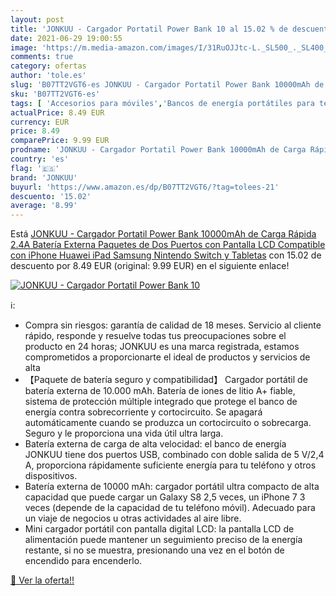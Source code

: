 ```yaml
---
layout: post
title: 'JONKUU - Cargador Portatil Power Bank 10 al 15.02 % de descuento'
date: 2021-06-29 19:00:55
image: 'https://m.media-amazon.com/images/I/31RuOJJtc-L._SL500_._SL400_.jpg'
comments: true
category: ofertas
author: 'tole.es'
slug: 'B07TT2VGT6-es JONKUU - Cargador Portatil Power Bank 10000mAh de Carga...'
sku: 'B07TT2VGT6-es'
tags: [ 'Accesorios para móviles','Bancos de energía portátiles para teléfonos móviles','Cargadores para móviles','Comunicación móvil y accesorios','Electrónica','ipad','iphone','jonkuu', ]
actualPrice: 8.49 EUR
currency: EUR
price: 8.49
comparePrice: 9.99 EUR
prodname: 'JONKUU - Cargador Portatil Power Bank 10000mAh de Carga Rápida 2.4A Batería Externa Paquetes de Dos Puertos con Pantalla LCD Compatible con iPhone Huawei iPad Samsung Nintendo Switch y Tabletas'
country: 'es'
flag: '🇪🇸'
brand: 'JONKUU'
buyurl: 'https://www.amazon.es/dp/B07TT2VGT6/?tag=tolees-21'
descuento: '15.02'
average: '8.99'
---
```


Está [JONKUU - Cargador Portatil Power Bank 10000mAh de Carga Rápida 2.4A Batería Externa Paquetes de Dos Puertos con Pantalla LCD Compatible con iPhone Huawei iPad Samsung Nintendo Switch y Tabletas](https://www.amazon.es/dp/B07TT2VGT6/?tag=tolees-21) con 15.02 de descuento por 8.49 EUR (original: 9.99 EUR) en el siguiente enlace!

[![JONKUU - Cargador Portatil Power Bank 10](https://m.media-amazon.com/images/I/31RuOJJtc-L._SL500_._SL400_.jpg)](https://www.amazon.es/dp/B07TT2VGT6/?tag=tolees-21)

ℹ️:

- Compra sin riesgos: garantía de calidad de 18 meses. Servicio al cliente rápido, responde y resuelve todas tus preocupaciones sobre el producto en 24 horas; JONKUU es una marca registrada, estamos comprometidos a proporcionarte el ideal de productos y servicios de alta
- 【Paquete de batería seguro y compatibilidad】 Cargador portátil de batería externa de 10.000 mAh. Batería de iones de litio A+ fiable, sistema de protección múltiple integrado que protege el banco de energía contra sobrecorriente y cortocircuito. Se apagará automáticamente cuando se produzca un cortocircuito o sobrecarga. Seguro y le proporciona una vida útil ultra larga.
- Batería externa de carga de alta velocidad: el banco de energía JONKUU tiene dos puertos USB, combinado con doble salida de 5 V/2,4 A, proporciona rápidamente suficiente energía para tu teléfono y otros dispositivos.
- Batería externa de 10000 mAh: cargador portátil ultra compacto de alta capacidad que puede cargar un Galaxy S8 2,5 veces, un iPhone 7 3 veces (depende de la capacidad de tu teléfono móvil). Adecuado para un viaje de negocios u otras actividades al aire libre.
- Mini cargador portátil con pantalla digital LCD: la pantalla LCD de alimentación puede mantener un seguimiento preciso de la energía restante, si no se muestra, presionando una vez en el botón de encendido para encenderlo.

[🛒 Ver la oferta!!](https://www.amazon.es/dp/B07TT2VGT6/?tag=tolees-21)

